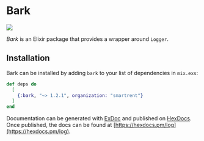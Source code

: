 # Bark
![](bark.png)

_Bark_ is an Elixir package that provides a wrapper around `Logger`.

## Installation

Bark can be installed by adding `bark` to your list of dependencies in `mix.exs`:

```elixir
def deps do
  [
    {:bark, "~> 1.2.1", organization: "smartrent"}
  ]
end
```

Documentation can be generated with [ExDoc](https://github.com/elixir-lang/ex_doc)
and published on [HexDocs](https://hexdocs.pm). Once published, the docs can
be found at [https://hexdocs.pm/log](https://hexdocs.pm/log).

